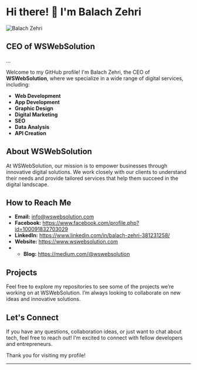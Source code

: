 # Hi there! 👋 I'm Balach Zehri

![Balach Zehri](https://github.com/user-attachments/assets/1b6ce38e-3650-4714-9c9a-5e70eb379cd3)

## CEO of WSWebSolution
...


Welcome to my GitHub profile! I'm Balach Zehri, the CEO of **WSWebSolution**, where we specialize in a wide range of digital services, including:

- **Web Development**
- **App Development**
- **Graphic Design**
- **Digital Marketing**
- **SEO**
- **Data Analysis**
- **API Creation**

## About WSWebSolution

At WSWebSolution, our mission is to empower businesses through innovative digital solutions. We work closely with our clients to understand their needs and provide tailored services that help them succeed in the digital landscape.

## How to Reach Me

- **Email:** info@wswebsolution.com
- **Facebook:** https://www.facebook.com/profile.php?id=100091832703029
- **LinkedIn:** https://www.linkedin.com/in/balach-zehri-381231258/
- **Website:** https://www.wswebsolution.com
- - **Blog:** https://medium.com/@wswebsolution


## Projects

Feel free to explore my repositories to see some of the projects we’re working on at WSWebSolution. I’m always looking to collaborate on new ideas and innovative solutions.

## Let's Connect

If you have any questions, collaboration ideas, or just want to chat about tech, feel free to reach out! I'm excited to connect with fellow developers and entrepreneurs.

Thank you for visiting my profile!

---

